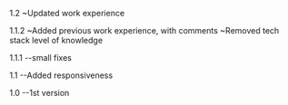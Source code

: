 1.2
~Updated work experience

1.1.2
~Added previous work experience, with comments
~Removed tech stack level of knowledge

1.1.1
--small fixes

1.1
--Added responsiveness

1.0
--1st version
